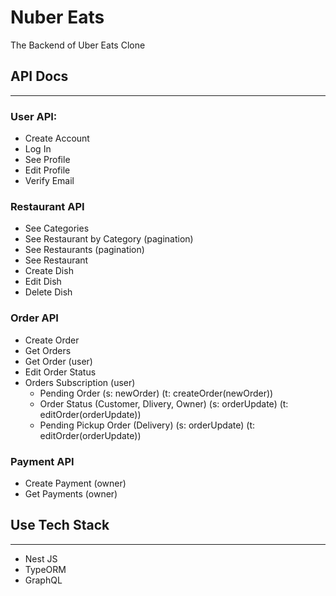 # Nuber Eats

The Backend of Uber Eats Clone

## API Docs

---

### User API:

- Create Account
- Log In
- See Profile
- Edit Profile
- Verify Email

### Restaurant API

- See Categories
- See Restaurant by Category (pagination)
- See Restaurants (pagination)
- See Restaurant
- Create Dish
- Edit Dish
- Delete Dish

### Order API

- Create Order
- Get Orders
- Get Order (user)
- Edit Order Status
- Orders Subscription (user)
  - Pending Order (s: newOrder) (t: createOrder(newOrder))
  - Order Status (Customer, Dlivery, Owner) (s: orderUpdate) (t: editOrder(orderUpdate))
  - Pending Pickup Order (Delivery) (s: orderUpdate) (t: editOrder(orderUpdate))

### Payment API

- Create Payment (owner)
- Get Payments (owner)

## Use Tech Stack

---

- Nest JS
- TypeORM
- GraphQL
